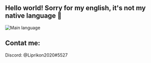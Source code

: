 ## Hello world! Sorry for my english, it's not my native language 🙂
![Main language](https://img.shields.io/badge/Main_language-Python-yellow)

## Contat me:
Discord: @Liprikon2020#5527
